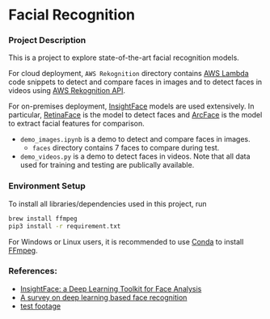 # Facial Recognition
### Project Description
This is a project to explore state-of-the-art facial recognition models. 

For cloud deployment, `AWS Rekognition` directory contains [AWS Lambda](https://aws.amazon.com/lambda/) code snippets to detect and compare faces in images and to detect faces in videos using [AWS Rekognition API](https://boto3.amazonaws.com/v1/documentation/api/latest/reference/services/rekognition.html).

For on-premises deployment, [InsightFace](http://insightface.ai/) models are used extensively. In particular, [RetinaFace](https://arxiv.org/abs/1905.00641) is the model to detect faces and [ArcFace](https://arxiv.org/abs/1801.07698) is the model to extract facial features for comparison.
- `demo_images.ipynb` is a demo to detect and compare faces in images.
  - `faces` directory contains 7 faces to compare during test.
- `demo_videos.py` is a demo to detect faces in videos.
Note that all data used for training and testing are publically available.

### Environment Setup
To install all libraries/dependencies used in this project, run
```bash
brew install ffmpeg
pip3 install -r requirement.txt
```
For Windows or Linux users, it is recommended to use [Conda](https://docs.conda.io/en/latest/) to install [FFmpeg](https://ffmpeg.org/).

### References:
- [InsightFace: a Deep Learning Toolkit for Face Analysis](http://insightface.ai/)
- [A survey on deep learning based face recognition](https://www.sciencedirect.com/science/article/abs/pii/S1077314219301183)
- [test footage](https://www.pexels.com/video/a-crowd-of-travelers-moving-inside-a-transport-terminal-3740034/)